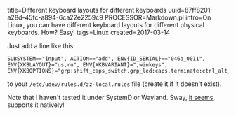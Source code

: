 title=Different keyboard layouts for different keyboards
uuid=87ff8201-a28d-45fc-a894-6ca22e2259c9
PROCESSOR=Markdown.pl
intro=On Linux, you can have different keyboard layouts for different physical keyboards. How? Easy!
tags=Linux
created=2017-03-14

Just add a line like this:

	SUBSYSTEM=="input", ACTION=="add", ENV{ID_SERIAL}=="046a_0011", ENV{XKBLAYOUT}="us,ru", ENV{XKBVARIANT}=",winkeys", ENV{XKBOPTIONS}="grp:shift_caps_switch,grp_led:caps,terminate:ctrl_alt_bksp"

to your `/etc/udev/rules.d/zz-local.rules` file (create it if it doesn't exist).

Note that I haven't tested it under SystemD or Wayland.
Sway, [it seems][sway], supports it natively!

[sway]: https://wiki.archlinux.org/title/Sway#Keymap
